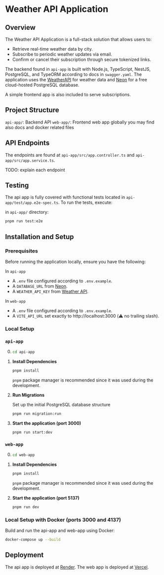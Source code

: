 # Weather API Application

## Overview

The Weather API Application is a full-stack solution that allows users to:

- Retrieve real-time weather data by city.
- Subscribe to periodic weather updates via email.
- Confirm or cancel their subscription through secure tokenized links.

The backend found in `api-app` is built with Node.js, TypeScript, NestJS, PostgreSQL, and TypeORM according to docs in `swagger.yaml`. The application uses the [WeatherAPI](https://www.weatherapi.com/) for weather data and [Neon](https://neon.tech/) for a free cloud-hosted PostgreSQL database.

A simple frontend app is also included to serve subscriptions.

## Project Structure

`api-app/`: Backend API
`web-app/`: Frontend web app
globally you may find also docs and docker related files

## API Endpoints

The endpoints are found at `api-app/src/app.controller.ts` and `api-app/src/app.service.ts`.

TODO: explain each endpoint

## Testing

The api app is fully covered with functional tests located in `api-app/test/app.e2e-spec.ts`. To run the tests, execute:

in `api-app/` directory:
```bash
pnpm run test:e2e
```

## Installation and Setup

### Prerequisites

Before running the application locally, ensure you have the following:

In `api-app`
- A `.env` file configured according to `.env.example`.
- A `DATABASE_URL` from [Neon](https://neon.tech).
- A `WEATHER_API_KEY` from [Weather API](https://www.weatherapi.com).

In `web-app`
- A `.env` file configured according to `.env.example`.
- A `VITE_API_URL` set exactly to http://localhost:3000 (⚠️ no trailing slash).

### Local Setup

### `api-app`

0. ```bash
   cd api-app
   ```

1. **Install Dependencies**

   ```bash
   pnpm install
   ```

   `pnpm` package manager is recommended since it was used during the development.

2. **Run Migrations**

   Set up the initial PostgreSQL database structure

   ```bash
   pnpm run migration:run
   ```

3. **Start the application (port 3000)**

   ```bash
   pnpm run start:dev
   ```

### `web-app`

0. ```bash
   cd web-app
   ```

1. **Install Dependencies**

   ```bash
   pnpm install
   ```

   `pnpm` package manager is recommended since it was used during the development.


2. **Start the application (port 5137)**

   ```bash
   pnpm run dev
   ```


### Local Setup with Docker (ports 3000 and 4137)

Build and run the api-app and web-app using Docker:

```bash
docker-compose up --build
```

## Deployment

The api app is deployed at [Render](https://genesis-assignment.onrender.com/weather?city=Warsaw).
The web app is deployed at [Vercel](https://genesis-assignment.vercel.app/).
